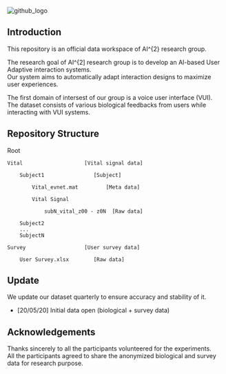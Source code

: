 
![github_logo](https://github.com/kit-AI-square/Data/blob/master/AIsquare_Logo.png)


## Introduction
This repository is an official data workspace of AI^{2} research group.

The research goal of AI^{2] research group is to develop an AI-based User Adaptive interaction systems.  
Our system aims to automatically adapt interaction designs to maximize user experiences.

The first domain of intersest of our group is a voice user interface (VUI).  
The dataset consists of various biological feedbacks from users while interacting with VUI systems.


## Repository Structure
Root

    Vital                    [Vital signal data]

        Subject1                [Subject]

            Vital_evnet.mat         [Meta data]

            Vital Signal    

                subN_vital_z00 - z0N  [Raw data]

        Subject2
        ...
        SubjectN

    Survey                   [User survey data]

        User Survey.xlsx        [Raw data]


## Update
We update our dataset quarterly to ensure accuracy and stability of it.
- [20/05/20] Initial data open (biological + survey data)

## Acknowledgements
Thanks sincerely to all the participants volunteered for the experiments.  
All the participants agreed to share the anonymized biological and survey data for research purpose.
